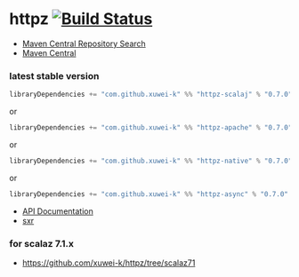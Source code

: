 # httpz [![Build Status](https://travis-ci.com/xuwei-k/httpz.svg?branch=master)](https://travis-ci.com/xuwei-k/httpz)

- [Maven Central Repository Search](http://search.maven.org/#search%7Cga%7C1%7Cg%3A%22com.github.xuwei-k%22)
- [Maven Central](http://repo1.maven.org/maven2/com/github/xuwei-k/)


### latest stable version

```scala
libraryDependencies += "com.github.xuwei-k" %% "httpz-scalaj" % "0.7.0"
```

or

```scala
libraryDependencies += "com.github.xuwei-k" %% "httpz-apache" % "0.7.0"
```

or

```scala
libraryDependencies += "com.github.xuwei-k" %% "httpz-native" % "0.7.0"
```

or

```scala
libraryDependencies += "com.github.xuwei-k" %% "httpz-async" % "0.7.0"
```


- [API Documentation](https://oss.sonatype.org/service/local/repositories/releases/archive/com/github/xuwei-k/httpz-all_2.12/0.7.0/httpz-all_2.12-0.7.0-javadoc.jar/!/index.html)
- [sxr](https://oss.sonatype.org/service/local/repositories/releases/archive/com/github/xuwei-k/httpz-all_2.12/0.7.0/httpz-all_2.12-0.7.0-sxr.jar/!/index.html)


### for scalaz 7.1.x
- <https://github.com/xuwei-k/httpz/tree/scalaz71>
